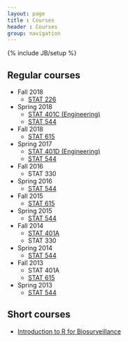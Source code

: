 ```yaml
---
layout: page
title : Courses
header : Courses
group: navigation
---
```

{% include JB/setup %}

## Regular courses

- Fall 2018
  - [STAT 226](stat226)
- Spring 2018
  - [STAT 401C (Engineering)](stat401Eng)
  - [STAT 544](stat544)
- Fall 2018
  - [STAT 615](stat615)
- Spring 2017
  - [STAT 401D (Engineering)](stat401Eng)
  - [STAT 544](stat544)
- Fall 2016
  - STAT 330
- Spring 2016
  - [STAT 544](stat544)
- Fall 2015
  - [STAT 615](stat615)
- Spring 2015
  - [STAT 544](stat544)
- Fall 2014
  - [STAT 401A](stat401A)
  - STAT 330
- Spring 2014
  - [STAT 544](stat544)
- Fall 2013
  - STAT 401A
  - [STAT 615](stat615)
- Spring 2013
  - [STAT 544](stat544)


## Short courses

- [Introduction to R for Biosurveillance](ISDSWorkshop/workshop.html)

